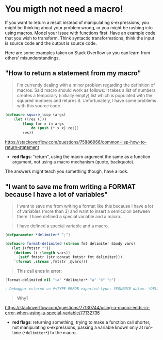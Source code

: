 
# You migth not need a macro!

If you want to return a result instead of manipulating s-expressions,
you might be thinking about your problem wrong, or you might be
rushing into using macros. Model your issue with functions first. Have
an example code that you wish to transform. Think syntactic
transformations, think the input is source code and the output is
source code.

Here are some examples taken on Stack Overflow so you can learn from others' misunderstandings.

## "How to return a statement from my macro"

>  I'm currently dealing with a minor problem regarding the definition of macros. Said macro should work as follows: It takes a list of numbers, creates a temporary (initially empty) list which is populated with the squared numbers and returns it. Unfortunately, I have some problems with this source code.

~~~lisp
(defmacro square_loop (args)
    (let ((res ()))
        (loop for x in args
            do (push (* x x) res))
        res))
~~~

https://stackoverflow.com/questions/75886966/common-lisp-how-to-return-statement

- **red flags**: "return", using the macro argument the same as a
  function argument, not using a macro mechanism (quote, backquote).

The answers might teach you something though, have a look.

## "I want to save me from writing a FORMAT because I have a lot of variables"

> I want to save me from writing a format like this because I have a lot of variables (more than 3) and want to insert a semicolon between them. I have defined a special variable and a macro.

> I have defined a special variable and a macro.

~~~lisp
(defparameter *delimiter* ";")

(defmacro format-delimited (stream fmt delimiter &body vars)
   (let ((fmtstr ""))
    (dotimes (i (length vars))
      (setf fmtstr (str:concat fmtstr fmt delimiter)))
    `(format ,stream ,fmtstr ,@vars)))
~~~

> This call ends in error:

~~~lisp
(format-delimited nil "~a" *delimiter* "a" "b" "c")

; Debugger entered on #<TYPE-ERROR expected-type: SEQUENCE datum: *DELIMITER*>
~~~

> Why?

https://stackoverflow.com/questions/77130744/using-a-macro-ends-in-error-when-using-a-special-variable/77132736

- **red flags**: returning something, trying to make a function call shorter, not manipulating s-expressions, passing a variable known only at run-time (`*delimiter*`) to the macro.
